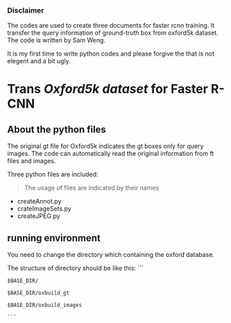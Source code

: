 ### Disclaimer

The codes are used to create three documents for faster rcnn training. It transfer the query information of ground-truth box from oxford5k dataset. The code is written by Sam Weng.

It is my first time to write python codes and please forgive the that is not elegent and a bit ugly.

# Trans *Oxford5k dataset* for Faster R-CNN

## About the python files
The original gt file for Oxford5k indicates the gt boxes only for query images. The code can automatically read the original information from ft files and images.

Three python files are included:
> The usage of files are indicated by their names

+ createAnnot.py
+ crateImageSets.py
+ createJPEG.py

## running environment
You need to change the directory which containing the oxford database.

The structure of directory should be like this:
	```

	$BASE_DIR/

	$BASE_DIR/oxbuild_gt

	$BASE_DIR/oxbuild_images

  	```
